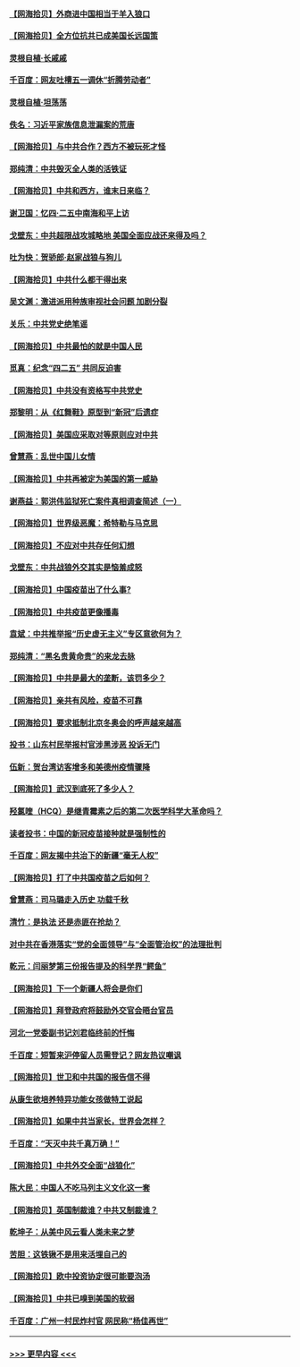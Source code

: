 #### [【网海拾贝】外商进中国相当于羊入狼口](../pages/nsc993/n12908274.md?t=04280001) 
#### [【网海拾贝】全方位抗共已成美国长远国策](../pages/nsc993/n12906878.md?t=04280001) 
#### [灵根自植‧长戚戚](../pages/nsc993/n12905585.md?t=04280001) 
#### [千百度：网友吐槽五一调休“折腾劳动者”](../pages/nsc993/n12905934.md?t=04280001) 
#### [灵根自植‧坦荡荡](../pages/nsc993/n12905562.md?t=04280001) 
#### [佚名：习近平家族信息泄漏案的荒唐](../pages/nsc993/n12904705.md?t=04280001) 
#### [【网海拾贝】与中共合作？西方不被玩死才怪](../pages/nsc993/n12903873.md?t=04280001) 
#### [郑纯清：中共毁灭全人类的活铁证](../pages/nsc993/n12903785.md?t=04280001) 
#### [【网海拾贝】中共和西方，谁末日来临？](../pages/nsc993/n12903482.md?t=04280001) 
#### [谢卫国：忆四‧二五中南海和平上访](../pages/nsc993/n12902192.md?t=04280001) 
#### [戈壁东：中共超限战攻城略地 美国全面应战还来得及吗？](../pages/nsc993/n12902297.md?t=04280001) 
#### [吐为快：贺骄郎‧赵家战狼与狗儿](../pages/nsc993/n12902280.md?t=04280001) 
#### [【网海拾贝】中共什么都干得出来](../pages/nsc993/n12897500.md?t=04280001) 
#### [吴文渊：激进派用种族审视社会问题 加剧分裂](../pages/nsc993/n12893881.md?t=04280001) 
#### [关乐：中共党史绝笔谣](../pages/nsc993/n12897270.md?t=04280001) 
#### [【网海拾贝】中共最怕的就是中国人民](../pages/nsc993/n12894705.md?t=04280001) 
#### [觅真：纪念“四二五” 共同反迫害](../pages/nsc993/n12894553.md?t=04280001) 
#### [【网海拾贝】中共没有资格写中共党史](../pages/nsc993/n12892231.md?t=04280001) 
#### [郑黎明：从《红舞鞋》原型到“新冠”后遗症](../pages/nsc993/n12890469.md?t=04280001) 
#### [【网海拾贝】美国应采取对等原则应对中共](../pages/nsc993/n12889176.md?t=04280001) 
#### [曾慧燕：乱世中国儿女情](../pages/nsc993/n12887931.md?t=04280001) 
#### [【网海拾贝】中共再被定为美国的第一威胁](../pages/nsc993/n12887580.md?t=04280001) 
#### [谢燕益：郭洪伟监狱死亡案件真相调查简述（一）](../pages/nsc993/n12885648.md?t=04280001) 
#### [【网海拾贝】世界级恶魔：希特勒与马克思](../pages/nsc993/n12884062.md?t=04280001) 
#### [【网海拾贝】不应对中共存任何幻想](../pages/nsc993/n12881460.md?t=04280001) 
#### [戈壁东：中共战狼外交其实是恼羞成怒](../pages/nsc993/n12880392.md?t=04280001) 
#### [【网海拾贝】中国疫苗出了什么事?](../pages/nsc993/n12879124.md?t=04280001) 
#### [【网海拾贝】中共疫苗更像播毒](../pages/nsc993/n12876631.md?t=04280001) 
#### [袁斌：中共推举报“历史虚无主义”专区意欲何为？](../pages/nsc993/n12876530.md?t=04280001) 
#### [郑纯清：“黑名贵黄命贵”的来龙去脉](../pages/nsc993/n12875589.md?t=04280001) 
#### [【网海拾贝】中共是最大的垄断，该罚多少？](../pages/nsc993/n12874006.md?t=04280001) 
#### [【网海拾贝】亲共有风险，疫苗不可靠](../pages/nsc993/n12872224.md?t=04280001) 
#### [【网海拾贝】要求抵制北京冬奥会的呼声越来越高](../pages/nsc993/n12868962.md?t=04280001) 
#### [投书：山东村民举报村官涉黑涉恶 投诉无门](../pages/nsc993/n12869726.md?t=04280001) 
#### [伍新：贺台湾访客增多和美德州疫情骤降](../pages/nsc993/n12865651.md?t=04280001) 
#### [【网海拾贝】武汉到底死了多少人？](../pages/nsc993/n12863707.md?t=04280001) 
#### [羟氯喹（HCQ）是继青霉素之后的第二次医学科学大革命吗？](../pages/nsc993/n12638564.md?t=04280001) 
#### [读者投书：中国的新冠疫苗接种就是强制性的](../pages/nsc993/n12859932.md?t=04280001) 
#### [千百度：网友揭中共治下的新疆“毫无人权”](../pages/nsc993/n12858385.md?t=04280001) 
#### [【网海拾贝】打了中共国疫苗之后如何？](../pages/nsc993/n12857866.md?t=04280001) 
#### [曾慧燕：司马璐走入历史 功载千秋](../pages/nsc993/n12856996.md?t=04280001) 
#### [清竹：是执法 还是赤匪在抢劫？](../pages/nsc993/n12856952.md?t=04280001) 
#### [对中共在香港落实“党的全面领导”与“全面管治权”的法理批判](../pages/nsc993/n12856929.md?t=04280001) 
#### [乾元：闫丽梦第三份报告提及的科学界“鳄鱼”](../pages/nsc993/n12855985.md?t=04280001) 
#### [【网海拾贝】下一个新疆人将会是你们](../pages/nsc993/n12855864.md?t=04280001) 
#### [【网海拾贝】拜登政府将鼓励外交官会晤台官员](../pages/nsc993/n12853615.md?t=04280001) 
#### [河北一党委副书记刘君临终前的忏悔](../pages/nsc993/n12849420.md?t=04280001) 
#### [千百度：短暂来沪停留人员需登记？网友热议嘲讽](../pages/nsc993/n12853497.md?t=04280001) 
#### [【网海拾贝】世卫和中共国的报告信不得](../pages/nsc993/n12850902.md?t=04280001) 
#### [从康生欲培养特异功能女孩做特工说起](../pages/nsc993/n12849289.md?t=04280001) 
#### [【网海拾贝】如果中共当家长，世界会怎样？](../pages/nsc993/n12848436.md?t=04280001) 
#### [千百度：“天灭中共千真万确！”](../pages/nsc993/n12845659.md?t=04280001) 
#### [【网海拾贝】中共外交全面“战狼化”](../pages/nsc993/n12845607.md?t=04280001) 
#### [陈大民：中国人不吃马列主义文化这一套](../pages/nsc993/n12842496.md?t=04280001) 
#### [【网海拾贝】英国制裁谁？中共又制裁谁？](../pages/nsc993/n12840909.md?t=04280001) 
#### [乾坤子：从美中风云看人类未来之梦](../pages/nsc993/n12840590.md?t=04280001) 
#### [苦胆：这铁锹不是用来活埋自己的](../pages/nsc993/n12839512.md?t=04280001) 
#### [【网海拾贝】欧中投资协定很可能要泡汤](../pages/nsc993/n12835122.md?t=04280001) 
#### [【网海拾贝】中共已嗅到美国的软弱](../pages/nsc993/n12832411.md?t=04280001) 
#### [千百度：广州一村民炸村官 网民称“杨佳再世”](../pages/nsc993/n12832380.md?t=04280001) 

----
#### [ >>> 更早内容 <<< ](../indexes/nsc993-earlier.md)
